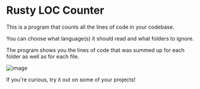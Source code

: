 # Rusty LOC Counter

This is a program that counts all the lines of code in your codebase.

You can choose what language(s) it should read and what folders to ignore.

The program shows you the lines of code that was summed up for each folder as well as for each file.

![image](https://github.com/user-attachments/assets/e04a63fa-fd68-4385-bb2f-c8ad9838ab77)

If you're curious, try it out on some of your projects!